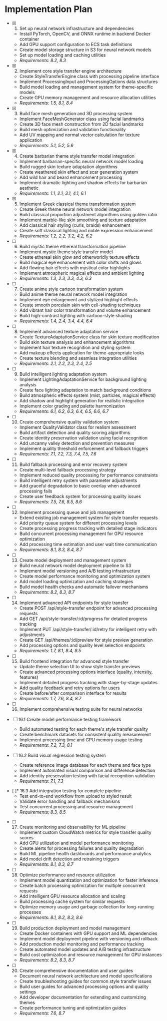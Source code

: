 # Implementation Plan

- [x] 1. Set up neural network infrastructure and dependencies




  - Install PyTorch, OpenCV, and ONNX runtime in backend Docker container
  - Add GPU support configuration to ECS task definitions
  - Create model storage structure in S3 for neural network models
  - Set up model loading and caching utilities
  - _Requirements: 8.2, 8.3_

- [x] 2. Implement core style transfer engine architecture





  - Create StyleTransferEngine class with processing pipeline interface
  - Implement ProcessingInput and ProcessingOptions data structures
  - Build model loading and management system for theme-specific models
  - Create GPU memory management and resource allocation utilities
  - _Requirements: 1.5, 8.1, 8.4_

- [x] 3. Build face mesh generation and 3D processing system







  - Implement FaceMeshGenerator class using facial landmarks
  - Create 3D face mesh construction from 2D facial landmarks
  - Build mesh optimization and validation functionality
  - Add UV mapping and normal vector calculation for texture application
  - _Requirements: 5.1, 5.2, 5.6_

- [x] 4. Create barbarian theme style transfer model integration





  - Implement barbarian-specific neural network model loading
  - Build rugged skin texture adaptation algorithms
  - Create weathered skin effect and scar generation system
  - Add wild hair and beard enhancement processing
  - Implement dramatic lighting and shadow effects for barbarian aesthetic
  - _Requirements: 1.1, 2.1, 3.1, 4.1, 6.1_


- [x] 5. Implement Greek classical theme transformation system



  - Create Greek theme neural network model integration
  - Build classical proportion adjustment algorithms using golden ratio
  - Implement marble-like skin smoothing and texture adaptation
  - Add classical hair styling (curls, braids) enhancement
  - Create soft classical lighting and noble expression enhancement
  - _Requirements: 1.2, 2.2, 3.2, 4.2, 6.2_

- [ ] 6. Build mystic theme ethereal transformation pipeline
  - Implement mystic theme style transfer model
  - Create ethereal skin glow and otherworldly texture effects
  - Build magical eye enhancement with color shifts and glows
  - Add flowing hair effects with mystical color highlights
  - Implement atmospheric magical effects and ambient lighting
  - _Requirements: 1.3, 2.3, 3.3, 4.3, 6.3_

- [ ] 7. Create anime style cartoon transformation system
  - Build anime theme neural network model integration
  - Implement eye enlargement and stylized highlight effects
  - Create smooth porcelain skin with cell-shading techniques
  - Add vibrant hair color transformation and volume enhancement
  - Build high-contrast lighting with cartoon-style shading
  - _Requirements: 1.4, 2.4, 3.4, 4.4, 6.4_

- [ ] 8. Implement advanced texture adaptation service
  - Create TextureAdaptationService class for skin texture modification
  - Build skin texture analysis and enhancement algorithms
  - Implement hair texture recognition and styling system
  - Add makeup effects application for theme-appropriate looks
  - Create texture blending and seamless integration utilities
  - _Requirements: 2.1, 2.2, 2.3, 2.4, 2.5_

- [ ] 9. Build intelligent lighting adaptation system
  - Implement LightingAdaptationService for background lighting analysis
  - Create face lighting adaptation to match background conditions
  - Build atmospheric effects system (mist, particles, magical effects)
  - Add shadow and highlight generation for realistic integration
  - Implement color grading and palette harmonization
  - _Requirements: 6.1, 6.2, 6.3, 6.4, 6.5, 6.6, 6.7_

- [ ] 10. Create comprehensive quality validation system
  - Implement QualityValidator class for realism assessment
  - Build artifact detection and quality scoring algorithms
  - Create identity preservation validation using facial recognition
  - Add uncanny valley detection and prevention measures
  - Implement quality threshold enforcement and fallback triggers
  - _Requirements: 7.1, 7.2, 7.3, 7.4, 7.5, 7.6_

- [ ] 11. Build fallback processing and error recovery system
  - Create multi-level fallback processing strategy
  - Implement reduced quality processing for performance constraints
  - Build intelligent retry system with parameter adjustments
  - Add graceful degradation to basic overlay when advanced processing fails
  - Create user feedback system for processing quality issues
  - _Requirements: 7.5, 7.6, 8.5, 8.6_

- [ ] 12. Implement processing queue and job management
  - Extend existing job management system for style transfer requests
  - Add priority queue system for different processing levels
  - Create processing progress tracking with detailed stage indicators
  - Build concurrent processing management for GPU resource optimization
  - Add processing time estimation and user wait time communication
  - _Requirements: 8.1, 8.3, 8.4, 8.7_

- [ ] 13. Create model deployment and management system
  - Build neural network model deployment pipeline to S3
  - Implement model versioning and A/B testing infrastructure
  - Create model performance monitoring and optimization system
  - Add model loading optimization and caching strategies
  - Build model health checks and automatic failover mechanisms
  - _Requirements: 8.2, 8.3, 8.7_

- [ ] 14. Implement advanced API endpoints for style transfer
  - Create POST /api/style-transfer endpoint for advanced processing requests
  - Add GET /api/style-transfer/:id/progress for detailed progress tracking
  - Implement PUT /api/style-transfer/:id/retry for intelligent retry with adjustments
  - Create GET /api/themes/:id/preview for style preview generation
  - Add processing options and quality level selection endpoints
  - _Requirements: 1.7, 8.1, 8.4, 8.5_

- [ ] 15. Build frontend integration for advanced style transfer
  - Update theme selection UI to show style transfer previews
  - Create advanced processing options interface (quality, intensity, features)
  - Implement detailed progress tracking with stage-by-stage updates
  - Add quality feedback and retry options for users
  - Create before/after comparison interface for results
  - _Requirements: 1.7, 7.6, 8.4, 8.7_

- [ ] 16. Implement comprehensive testing suite for neural networks
- [ ] 16.1 Create model performance testing framework
  - Build automated testing for each theme's style transfer quality
  - Create benchmark datasets for consistent quality measurement
  - Implement processing time and GPU memory usage testing
  - _Requirements: 7.2, 7.3, 8.1_

- [ ] 16.2 Build visual regression testing system
  - Create reference image database for each theme and face type
  - Implement automated visual comparison and difference detection
  - Add identity preservation testing with facial recognition validation
  - _Requirements: 7.1, 7.3_

- [ ]* 16.3 Add integration testing for complete pipeline
  - Test end-to-end workflow from upload to styled result
  - Validate error handling and fallback mechanisms
  - Test concurrent processing and resource management
  - _Requirements: 8.3, 8.5_

- [ ] 17. Create monitoring and observability for ML pipeline
  - Implement custom CloudWatch metrics for style transfer quality scores
  - Add GPU utilization and model performance monitoring
  - Create alerts for processing failures and quality degradation
  - Build ML pipeline health dashboards and performance analytics
  - Add model drift detection and retraining triggers
  - _Requirements: 8.1, 8.3, 8.7_

- [ ] 18. Optimize performance and resource utilization
  - Implement model quantization and optimization for faster inference
  - Create batch processing optimization for multiple concurrent requests
  - Add intelligent GPU resource allocation and scaling
  - Build processing cache system for similar requests
  - Optimize memory usage and garbage collection for long-running processes
  - _Requirements: 8.1, 8.2, 8.3, 8.6_

- [ ] 19. Build production deployment and model management
  - Create Docker containers with GPU support and ML dependencies
  - Implement model deployment pipeline with versioning and rollback
  - Add production model monitoring and performance tracking
  - Create automated model updates and A/B testing infrastructure
  - Build cost optimization and resource management for GPU instances
  - _Requirements: 8.2, 8.3, 8.7_

- [ ] 20. Create comprehensive documentation and user guides
  - Document neural network architecture and model specifications
  - Create troubleshooting guides for common style transfer issues
  - Build user guides for advanced processing options and quality settings
  - Add developer documentation for extending and customizing themes
  - Create performance tuning and optimization guides
  - _Requirements: 7.6, 8.7_